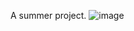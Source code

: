A summer project.
![image](https://user-images.githubusercontent.com/4059636/52283651-29206200-2963-11e9-88c8-abf72b21ebcd.PNG)
